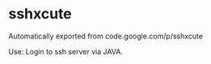 # sshxcute
Automatically exported from code.google.com/p/sshxcute

Use: Login to ssh server via JAVA. 
